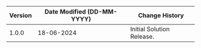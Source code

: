 | **Version** | **Date Modified (DD-MM-YYYY)** | **Change History**                          |
|-------------|--------------------------------|---------------------------------------------|
| 1.0.0       | 18-06-2024                     | Initial Solution Release.   |
